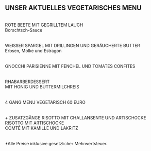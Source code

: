 ## UNSER AKTUELLES VEGETARISCHES MENU
<br>
ROTE BEETE MIT GEGRILLTEM LAUCH<br>
Borschtsch-Sauce<br>
<br>
<br>
WEISSER SPARGEL MIT DRILLINGEN UND GERÄUCHERTE BUTTER<br>
Erbsen, Molke und Estragon<br>
<br>
<br>
GNOCCHI PARISIENNE MIT FENCHEL UND TOMATES CONFITES<br>
<br>
<br>
RHABARBERDESSERT <br>
MIT HONIG UND BUTTERMILCHREIS<br>
<br>
<br>
4 GANG MENU VEGETARISCH 60 EURO<br>
<br>
<br>
+ ZUSATZGÄNGE
RISOTTO MIT CHALLANSENTE UND ARTISCHOCKE <br>
RISOTTO MIT ARTISCHOCKE<br>
COMTÉ MIT KAMILLE UND LAKRITZ<br>
<br>
<br>
*Alle Preise inklusive gesetzlicher Mehrwertsteuer.

